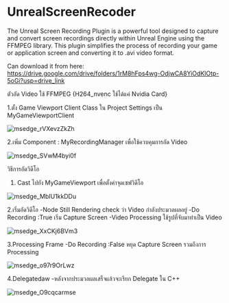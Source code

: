 # UnrealScreenRecoder
The Unreal Screen Recording Plugin is a powerful tool designed to capture and convert screen recordings directly within Unreal Engine using the FFMPEG library. This plugin simplifies the process of recording your game or application screen and converting it to .avi video format.

Can download it from here:
https://drive.google.com/drive/folders/1rM8hFps4wg-OdjwCA8YiOdKlOtp-5oGi?usp=drive_link

ตัวอัด Video ใช้ FFMPEG 
{H264_nvenc ใช้ได้แค่ Nvidia Card}


1.ตั้ง Game Viewport Client Class ใน Project Settings เป็น MyGameViewportClient


![msedge_rVXevzZkZh](https://github.com/tt-thammawat/UnrealScreenRecoder/assets/155699388/93212aa7-b7cc-4338-8869-6775fc5e3828)


2.เพิ่ม Component : MyRecordingManager เพื่อใช้ควบคุมการอัด Video

![msedge_SVwM4byi0f](https://github.com/tt-thammawat/UnrealScreenRecoder/assets/155699388/f8313005-5fb4-4456-a393-234d9362ce43)


วิธีการอัดวิดีโอ
1. Cast ไปยัง MyGameViewport เพื่อตั้งค่าจุดเซฟวิดีโอ

![msedge_MbIU1kkDDu](https://github.com/tt-thammawat/UnrealScreenRecoder/assets/155699388/19a4ae22-0599-4a08-9606-8e15412dde1b)


2.เริ่มอัดวิดีโอ
-Node Still Rendering check ว่า Video กำลังประมวลผลอยู่
-Do Recording :True  เริ่ม Capture Screen
-Video Processing ใช้รูปที่จับมาทำเป็น Video


![msedge_XxCKj6BVm3](https://github.com/tt-thammawat/UnrealScreenRecoder/assets/155699388/286b0779-e6dc-4df0-b1af-40e1678c348d)


3.Processing Frame 
-Do Recording :False หยุด Capture Screen รวมถึงการ Processing


![msedge_o97r9OrLwz](https://github.com/tt-thammawat/UnrealScreenRecoder/assets/155699388/589645a4-29aa-48b2-a4eb-6538afce3bc3)


4.Delegatedaw
-หลังจากประมวลผลเสร็จแล้วจะเรียก Delegate ใน C++

![msedge_O9cqcarmse](https://github.com/tt-thammawat/UnrealScreenRecoder/assets/155699388/0dffe596-8556-4c32-9330-29c1e234c55a)

